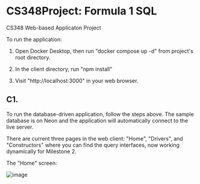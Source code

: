 # CS348Project: Formula 1 SQL
CS348 Web-based Applicaton Project

To run the application:

1. Open Docker Desktop, then run "docker compose up -d" from project's root directory.

2. In the client directory, run "npm install"

3. Visit "http://localhost:3000" in your web browser.


## C1.
To run the database-driven application, follow the steps above. The sample database is on Neon and the application will automatically connect to the live server.

There are current three pages in the web client: "Home", "Drivers", and "Constructors" where you can find the query interfaces, now working dynamically for Milestone 2.

The "Home" screen:

![image](https://github.com/Ari1029/CS348Project/assets/87958079/463f6660-1986-4e53-8a75-a62382b6e23b)
